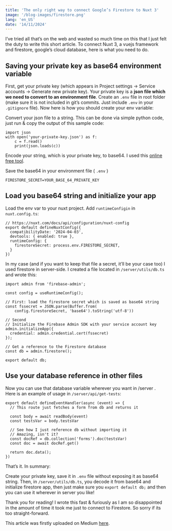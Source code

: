 ```yaml
---
title: 'The only right way to connect Google’s Firestore to Nuxt 3'
image: '/blog-images/firestore.png'
lang: 'en_US'
date: '14/11/2024'
---
```


I’ve tried all that’s on the web and wasted so much time on this that I just felt the duty to write this short article. To connect Nuxt 3, a vuejs framework and firestore, google’s cloud database, here is what you need to do.

## Saving your private key as base64 environment variable

First, get your private key (which appears in Project settings -> Service accounts -> Generate new private key). Your private key is a **json file which we need to convert to an environment file**. Create an `.env` file in root folder (make sure it is not included in git’s commits. Just include `.env` in your `.gitignore` file). Now here is how you should create your env variable:

Convert your json file to a string. This can be done via simple python code, just run & copy the output of this sample code:

```
import json
with open('your-private-key.json') as f:
    c = f.read()
    print(json.loads(c))
```
Encode your string, which is your private key, to base64. I used this [online free tool](https://www.base64encode.org/).

Save the base64 in your environment file ( `.env` )

```
FIRESTORE_SECRET=YOUR_BASE_64_PRIVATE_KEY
```

## Load you base64 string and initialize your app

Load the env var to your nuxt project. Add `runtimeConfigin` in `nuxt.config.ts`:

```
// https://nuxt.com/docs/api/configuration/nuxt-config
export default defineNuxtConfig({
  compatibilityDate: '2024-04-03',
  devtools: { enabled: true },
  runtimeConfig: {
    firestoreSecret: process.env.FIRESTORE_SECRET,
  }
})
```

In my case (and if you want to keep that file a secret, it’ll be your case too) I used firestore in server-side. I created a file located in `/server/utils/db.ts` and wrote this:

```
import admin from 'firebase-admin';

const config = useRuntimeConfig();

// First: load the firestore secret which is saved as base64 string
const fssecret = JSON.parse(Buffer.from(
    config.firestoreSecret, 'base64').toString('utf-8'))

// Second
// Initialize the Firebase Admin SDK with your service account key
admin.initializeApp({
  credential: admin.credential.cert(fssecret)
});

// Get a reference to the Firestore database
const db = admin.firestore();

export default db;
```

## Use your database reference in other files

Now you can use that database variable wherever you want in /server . Here is an example of usage in `/server/api/get-tests`:

```
export default defineEventHandler(async (event) => {
  // This route just fetches a form from db and returns it

  const body = await readBody(event)
  const testsVar = body.testsVar

  // See how I just reference db without importing it
  // Amazing, isn't it?
  const docRef = db.collection('forms').doc(testsVar)
  const doc = await docRef.get()

  return doc.data();
})
```

That’s it. In summary:

Create your private key, save it in `.env` file without exposing it as base64 string. Then, in `/server/utils/db.ts`, you decode it from base64 and initialize firestore app, then just make sure you `export default db;` and then you can use it wherever in server you like!

Thank you for reading! I wrote this fast & furiously as I am so disappointed in the amount of time it took me just to connect to Firestore. So sorry if its too straight-forward.


This article was firstly uploaded on Medium [here](https://medium.com/@ilanyashuk/the-only-right-way-to-connect-googles-firestore-to-nuxt-3-02119bb1259d).